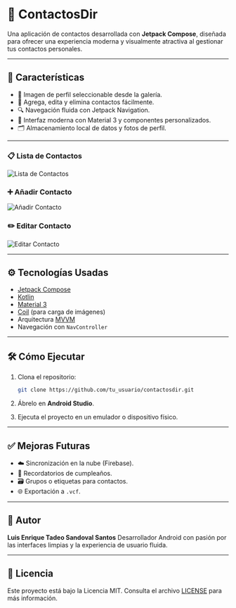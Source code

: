 # 📇 ContactosDir

Una aplicación de contactos desarrollada con **Jetpack Compose**, diseñada para ofrecer una experiencia moderna y visualmente atractiva al gestionar tus contactos personales.

---

## 🚀 Características

- 📸 Imagen de perfil seleccionable desde la galería.
- 🧾 Agrega, edita y elimina contactos fácilmente.
- 🔍 Navegación fluida con Jetpack Navigation.
- 🎨 Interfaz moderna con Material 3 y componentes personalizados.
- 🗂️ Almacenamiento local de datos y fotos de perfil.

---

### 📋 Lista de Contactos

![Lista de Contactos](screenshots/main_view.png)

### ➕ Añadir Contacto

![Añadir Contacto](screenshots/add_contact.png)

### ✏️ Editar Contacto

![Editar Contacto](screenshots/edit_contact.png)

---

## ⚙️ Tecnologías Usadas

* [Jetpack Compose](https://developer.android.com/jetpack/compose)
* [Kotlin](https://kotlinlang.org/)
* [Material 3](https://m3.material.io/)
* [Coil](https://coil-kt.github.io/coil/) (para carga de imágenes)
* Arquitectura [MVVM](https://developer.android.com/jetpack/guide)
* Navegación con `NavController`

---

## 🛠️ Cómo Ejecutar

1. Clona el repositorio:

   ```bash
   git clone https://github.com/tu_usuario/contactosdir.git
   ```

2. Ábrelo en **Android Studio**.

3. Ejecuta el proyecto en un emulador o dispositivo físico.

---

## ✅ Mejoras Futuras

* ☁️ Sincronización en la nube (Firebase).
* 🔔 Recordatorios de cumpleaños.
* 🗃️ Grupos o etiquetas para contactos.
* 🌐 Exportación a `.vcf`.

---

## 👤 Autor

**Luis Enrique Tadeo Sandoval Santos**
Desarrollador Android con pasión por las interfaces limpias y la experiencia de usuario fluida.

---

## 📄 Licencia

Este proyecto está bajo la Licencia MIT. Consulta el archivo [LICENSE](LICENSE) para más información.

